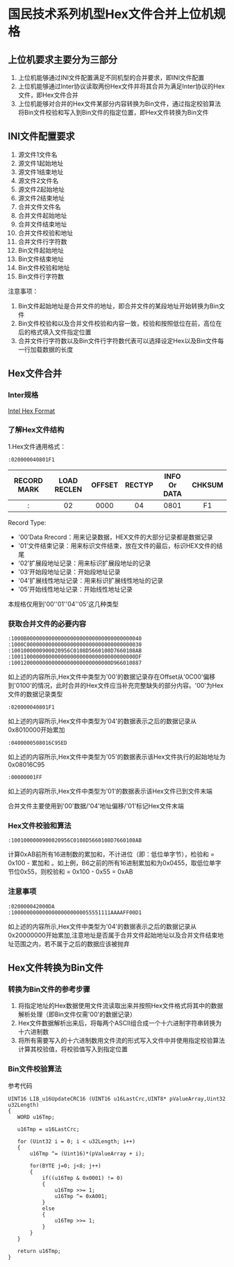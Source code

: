 # 国民技术系列机型Hex文件合并上位机规格

## 上位机要求主要分为三部分
 1. 上位机能够通过INI文件配置满足不同机型的合并要求，即INI文件配置
 2. 上位机能够通过Inter协议读取两份Hex文件并将其合并为满足Inter协议的Hex文件，即Hex文件合并
 3. 上位机能够对合并的Hex文件某部分内容转换为Bin文件，通过指定校验算法将Bin文件校验和写入到Bin文件的指定位置，即Hex文件转换为Bin文件

## INI文件配置要求
 1. 源文件1文件名
 2. 源文件1起始地址
 3. 源文件1结束地址
 4. 源文件2文件名
 5. 源文件2起始地址
 6. 源文件2结束地址
 7. 合并文件文件名
 8. 合并文件起始地址
 9. 合并文件结束地址
 10. 合并文件校验和地址
 11. 合并文件行字符数
 12. Bin文件起始地址
 13. Bin文件结束地址
 14. Bin文件校验和地址
 15. Bin文件行字符数

 注意事项： 
 1. Bin文件起始地址是合并文件的地址，即合并文件的某段地址开始转换为Bin文件
 2. Bin文件校验和以及合并文件校验和内容一致，校验和按照低位在前，高位在后的格式填入文件指定位置
 3. 合并文件行字符数以及Bin文件行字符数代表可以选择设定Hex以及Bin文件每一行加载数据的长度

## Hex文件合并
### Inter规格

 [Intel Hex Format](http://www.interlog.com/~speff/usefulinfo/Hexfrmt.pdf)

### 了解Hex文件结构

1.Hex文件通用格式：

```
:020000040801F1
```

|  RECORD MARK | LOAD RECLEN | OFFSET | RECTYP | INFO Or DATA | CHKSUM |
|  :-:   | :-:   |  :-:    | :-:     | :-:   | :-:    |
| :   | 02  |  0000   | 04     | 0801     |  F1    |

Record Type:
<!-- - '00' Data Record
- '01' End of File Record
- '02' Extended Segment Address Record
- '03' Start Segment Address Record
- '04' Extended Linear Address Record
- '05' Start Linear Address Record -->

- '00’Data Rrecord：用来记录数据，HEX文件的大部分记录都是数据记录
- '01’文件结束记录：用来标识文件结束，放在文件的最后，标识HEX文件的结尾
- '02’扩展段地址记录：用来标识扩展段地址的记录
- '03’开始段地址记录：开始段地址记录
- '04’扩展线性地址记录：用来标识扩展线性地址的记录
- '05’开始线性地址记录：开始线性地址记录

本规格仅用到'00''01''04''05'这几种类型

### 获取合并文件的必要内容

```
:1000B0000000000000000000000000000000000040
:1000C0000000000000000000000000000000000030
:1001000000900020956C0108D5660108D7660108AB
:1001100000000000000000000000000000000000DF
:10012000000000000000000000000000D966010887
```

如上述的内容所示,Hex文件中类型为'00'的数据记录存在Offset从'0C00'偏移到'0100'的情况，此时合并的Hex文件应当补充完整缺失的部分内容。'00'为Hex文件的数据记录类型

```
:020000040801F1
```
如上述的内容所示,Hex文件中类型为'04'的数据表示之后的数据记录从0x8010000开始累加

```
:0400000508016C95ED
```
如上述的内容所示,Hex文件中类型为'05'的数据表示该Hex文件执行的起始地址为0x08016C95

```
:00000001FF
```
如上述的内容所示,Hex文件中类型为'01'的数据表示该Hex文件已到文件末端

合并文件主要使用到'00'数据/'04'地址偏移/'01'标记Hex文件末端

### Hex文件校验和算法

```
:1001000000900020956C0108D5660108D7660108AB
```
计算0xAB前所有16进制数的累加和，不计进位（即：低位单字节），检验和 = 0x100 - 累加和 。如上例，B6之前的所有16进制累加和为0x0455，取低位单字节位0x55，则校验和 = 0x100 - 0x55 = 0xAB

### 注意事项

```
:020000042000DA
:10000000000000000000000055551111AAAAFF00D1
```
如上述的内容所示,Hex文件中类型为'04'的数据表示之后的数据记录从0x20000000开始累加,注意地址是否属于合并文件起始地址以及合并文件结束地址范围之内，若不属于之后的数据应该被抛弃

## Hex文件转换为Bin文件

### 转换为Bin文件的参考步骤
 
 1. 将指定地址的Hex数据使用文件流读取出来并按照Hex文件格式将其中的数据解析处理（即Bin文件仅需'00'的数据记录）
 2. Hex文件数据解析出来后，将每两个ASCII组合成一个十六进制字符串转换为十六进制数
 3. 将所有需要写入的十六进制数用文件流的形式写入文件中并使用指定校验算法计算其校验值，将校验值写入到指定位置

 ### Bin文件校验算法

 参考代码
 ```
 UINT16 LIB_u16UpdateCRC16 (UINT16 u16LastCrc,UINT8* pValueArray,Uint32 u32Length)
{
    WORD u16Tmp;

    u16Tmp = u16LastCrc;

    for (Uint32 i = 0; i < u32Length; i++)
    {
        u16Tmp ^= (Uint16)*(pValueArray + i);

        for(BYTE j=0; j<8; j++)
        {
            if((u16Tmp & 0x0001) != 0)
            {
                u16Tmp >>= 1;
                u16Tmp ^= 0xA001;
            }
            else
            {
                u16Tmp >>= 1;
            }   
        }
    }
   
    return u16Tmp;
}
 ```
